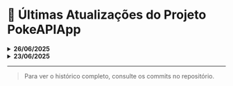 # 📢 Últimas Atualizações do Projeto PokeAPIApp

<details>
<summary><strong>26/06/2025</strong></summary>

- 🛡️ Página de favoritos desativada e removida dos módulos do frontend para build limpo
- 🛠️ Refatoração do frontend: padronização visual, responsividade, integração real com backend FastAPI para ranking global/local e sincronização de capturas/favoritos
- 🧹 Garantido que não há mais referências a FavoritesPage em rotas, menu ou outros pontos do projeto
- ✅ Build do frontend validado e funcionando sem erros após remoção da página de favoritos
- ⚠️ Pendente: ajuste do backend do ranking global para integração completa
</details>

<details>
<summary><strong>23/06/2025</strong></summary>

- 🌍 Padronização e cobertura total de i18n (títulos, menus, labels, botões)
- 🏷️ Adição de todas as chaves de tradução faltantes nas páginas principais e configurações
- 🖼️ Substituição do logo do menu lateral por Pokédex em alta definição
- 📝 Atualização do plano de melhorias e README
- 🛠️ Correção de labels e menus para uso de chaves minúsculas e com ponto
</details>

---

> Para ver o histórico completo, consulte os commits no repositório.
